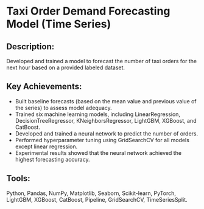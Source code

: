 # Taxi Order Demand Forecasting Model (Time Series)

## Description:
Developed and trained a model to forecast the number of taxi orders for the next hour based on a provided labeled dataset.

## Key Achievements:
- Built baseline forecasts (based on the mean value and previous value of the series) to assess model adequacy.  
- Trained six machine learning models, including LinearRegression, DecisionTreeRegressor, KNeighborsRegressor, LightGBM, XGBoost, and CatBoost.  
- Developed and trained a neural network to predict the number of orders.  
- Performed hyperparameter tuning using GridSearchCV for all models except linear regression.  
- Experimental results showed that the neural network achieved the highest forecasting accuracy.  

## Tools:  
Python, Pandas, NumPy, Matplotlib, Seaborn, Scikit-learn, PyTorch, LightGBM, XGBoost, CatBoost, Pipeline, GridSearchCV, TimeSeriesSplit.
